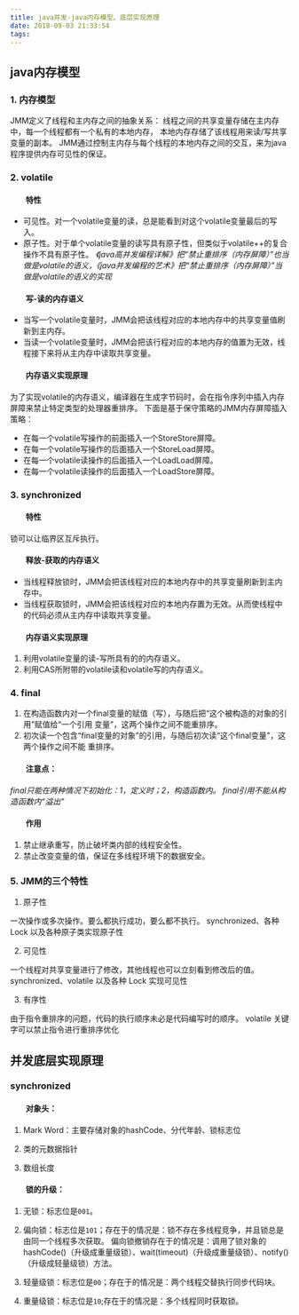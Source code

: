 ```yaml
---
title: java并发-java内存模型、底层实现原理
date: 2018-09-03 21:33:54
tags:
---
```

## java内存模型

### 1. 内存模型

JMM定义了线程和主内存之间的抽象关系：
线程之间的共享变量存储在主内存中，每一个线程都有一个私有的本地内存，
本地内存存储了该线程用来读/写共享变量的副本。
JMM通过控制主内存与每个线程的本地内存之间的交互，来为java程序提供内存可见性的保证。

<!-- more -->

### 2. volatile

#### &emsp;&emsp;特性

* 可见性。对一个volatile变量的读，总是能看到对这个volatile变量最后的写入。
* 原子性。对于单个volatile变量的读写具有原子性，但类似于volatile++的复合操作不具有原子性。
_《java高并发编程详解》把“禁止重排序（内存屏障）”也当做是volatile的语义，《java并发编程的艺术》把“禁止重排序（内存屏障）”当做是volatile的语义的实现_

#### &emsp;&emsp;写-读的内存语义

* 当写一个volatile变量时，JMM会把该线程对应的本地内存中的共享变量值刷新到主内存。
* 当读一个volatile变量时，JMM会把该行程对应的本地内存的值置为无效，线程接下来将从主内存中读取共享变量。

#### &emsp;&emsp;内存语义实现原理

为了实现volatile的内存语义，编译器在生成字节码时，会在指令序列中插入内存屏障来禁止特定类型的处理器重排序。
下面是基于保守策略的JMM内存屏障插入策略：

* 在每一个volatile写操作的前面插入一个StoreStore屏障。
* 在每一个volatile写操作的后面插入一个StoreLoad屏障。
* 在每一个volatile读操作的后面插入一个LoadLoad屏障。
* 在每一个volatile读操作的后面插入一个LoadStore屏障。

### 3. synchronized

#### &emsp;&emsp;特性

锁可以让临界区互斥执行。

#### &emsp;&emsp;释放-获取的内存语义

* 当线程释放锁时，JMM会把该线程对应的本地内存中的共享变量刷新到主内存中。
* 当线程获取锁时，JMM会把该线程对应的本地内存置为无效。从而使线程中的代码必须从主内存中读取共享变量。 

#### &emsp;&emsp;内存语义实现原理

1. 利用volatile变量的读-写所具有的的内存语义。
2. 利用CAS所附带的volatile读和volatile写的内存语义。

### 4. final

1. 在构造函数内对一个final变量的赋值（写），与随后把“这个被构造的对象的引用”赋值给“一个引用
变量”，这两个操作之间不能重排序。
2. 初次读一个包含“final变量的对象”的引用，与随后初次读“这个final变量”，这两个操作之间不能
重排序。

#### &emsp;&emsp;注意点：
_final只能在两种情况下初始化：1，定义时；2，构造函数内。_
_final引用不能从构造函数内“溢出”_

#### &emsp;&emsp;作用
1. 禁止继承重写，防止破坏类内部的线程安全性。
2. 禁止改变变量的值，保证在多线程环境下的数据安全。


### 5. JMM的三个特性

1. 原子性

一次操作或多次操作。要么都执行成功，要么都不执行。
synchronized、各种 Lock 以及各种原子类实现原子性

2. 可见性

一个线程对共享变量进行了修改，其他线程也可以立刻看到修改后的值。
synchronized、volatile 以及各种 Lock 实现可见性

3. 有序性

由于指令重排序的问题，代码的执行顺序未必是代码编写时的顺序。
volatile 关键字可以禁止指令进行重排序优化



## 并发底层实现原理

### synchronized

#### &emsp;&emsp;对象头：

1. Mark Word：主要存储对象的hashCode、分代年龄、锁标志位

2. 类的元数据指针

3. 数组长度

#### &emsp;&emsp;锁的升级：

1. 无锁：标志位是`001`。

2. 偏向锁：标志位是`101`；存在于的情况是：锁不存在多线程竞争，并且锁总是由同一个线程多次获取。
偏向锁撤销存在于的情况是：调用了锁对象的hashCode()（升级成重量级锁）、wait(timeout)（升级成重量级锁）、notify()（升级成轻量级锁）方法。

3. 轻量级锁：标志位是`00`；存在于的情况是：两个线程交替执行同步代码块。

4. 重量级锁：标志位是`10`;存在于的情况是：多个线程同时获取锁。

